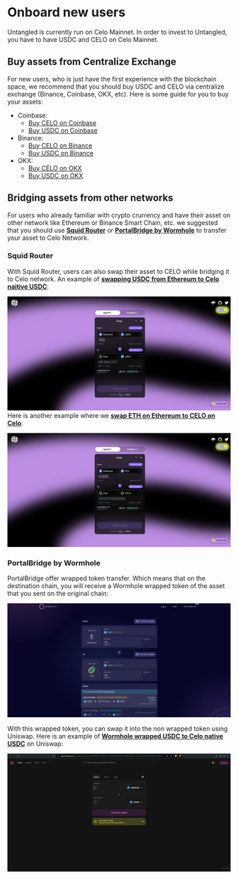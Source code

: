 # Onboard new users

Untangled is currently run on Celo Mainnet. In order to invest to Untangled, you have to have USDC and CELO on Celo Mainnet. 
## Buy assets from Centralize Exchange

For new users, who is just have the first experience with the blockchain space, we recommend that you should buy USDC and CELO via centralize exchange (Binance, Coinbase, OKX, etc). Here is some guide for you to buy your assets:
- Coinbase:
	- [Buy CELO on Coinbase](https://www.coinbase.com/how-to-buy/celo)
	- [Buy USDC on Coinbase](https://www.coinbase.com/how-to-buy/usdc)
- Binance: 
	- [Buy CELO on Binance](https://www.binance.com/en/how-to-buy/celo)
	- [Buy USDC on Binance](https://www.binance.com/en/how-to-buy/usd-coin)
- OKX: 
	- [Buy CELO on OKX](https://www.okx.com/buy-celo#sourceQuote=usd)
	- [Buy USDC on OKX](https://www.okx.com/buy-usdc#sourceQuote=usd)

## Bridging assets from other networks

For users who already familiar with crypto crurrency and have their asset on other network like Ethereum or Binance Smart Chain, etc. we suggested that you should use [**Squid Router**](https://app.squidrouter.com/) or [**PortalBridge by Wormhole**](https://portalbridge.com/) to transfer your asset to Celo Network.

### Squid Router

With Squid Router, users can also swap their asset to CELO while bridging it to Celo network. An example of [**swapping USDC from Ethereum to Celo naitive USDC**](https://app.squidrouter.com/?chains=1%2C42220&tokens=0xA0b86991c6218b36c1d19D4a2e9Eb0cE3606eB48%2C0xcebA9300f2b948710d2653dD7B07f33A8B32118C):

![Bridging using SquidRouter](./img/onboard-new-user/SquidRouter%20USDC%20swap.png)
Here is another example where we [**swap ETH on Ethereum to CELO on Celo**](https://app.squidrouter.com/?chains=1%2C42220&tokens=0xEeeeeEeeeEeEeeEeEeEeeEEEeeeeEeeeeeeeEEeE%2C0x471ece3750da237f93b8e339c536989b8978a438): 

![Swapping using SquidRouter](./img/onboard-new-user/SquidRouter%20CELO%20swap.png)

### PortalBridge by Wormhole

PortalBridge offer wrapped token transfer. Which means that on the destination chain, you will receive a Wormhole wrapped token of the asset that you sent on the original chain: 

![Portal by Wormhole](./img/onboard-new-user/Portal%20by%20Wormhole.png)

With this wrapped token, you can swap it into the non wrapped token using Uniswap. Here is an example of [**Wormhole wrapped USDC to Celo native USDC**](https://app.uniswap.org/swap?inputCurrency=0x37f750B7cC259A2f741AF45294f6a16572CF5cAd&outputCurrency=0xcebA9300f2b948710d2653dD7B07f33A8B32118C&chain=celo) on Uniswap: 

![Wormhole wrapped token swap](./img/onboard-new-user/Wormhole%20wrapped%20token.png)
